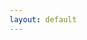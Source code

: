 ```yaml
---
layout: default
---
```

<div class="robot-container">
  <svg class="svg-canvas" viewbox="0 0 317 382"></svg>
</div>
